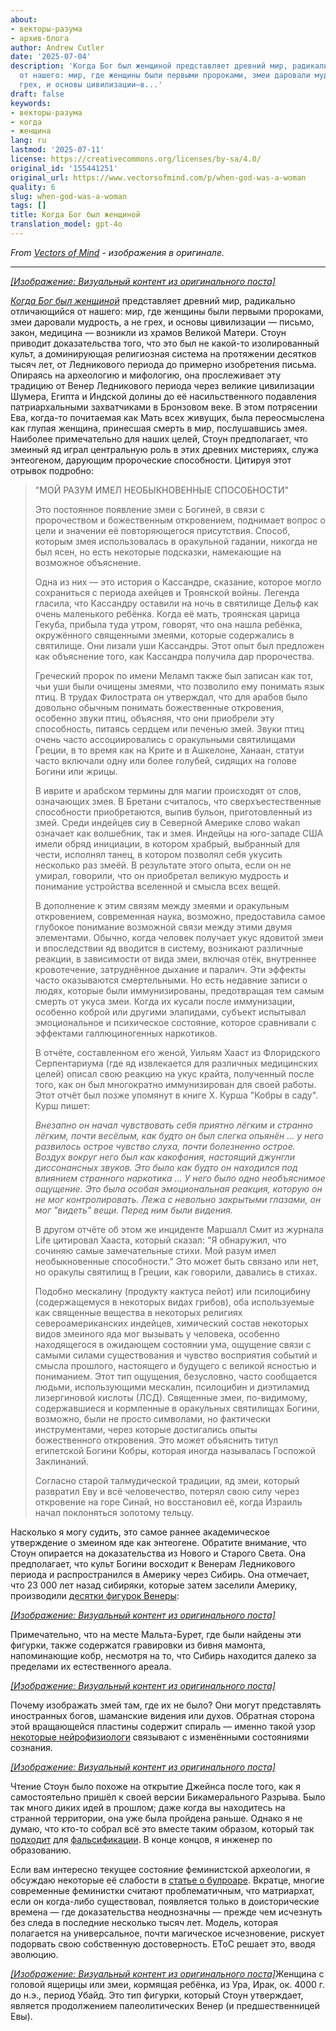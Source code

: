 ```yaml
---
about:
- векторы-разума
- архив-блога
author: Andrew Cutler
date: '2025-07-04'
description: 'Когда Бог был женщиной представляет древний мир, радикально отличающийся
  от нашего: мир, где женщины были первыми пророками, змеи даровали мудрость, а не
  грех, и основы цивилизации—в...'
draft: false
keywords:
- векторы-разума
- когда
- женщина
lang: ru
lastmod: '2025-07-11'
license: https://creativecommons.org/licenses/by-sa/4.0/
original_id: '155441251'
original_url: https://www.vectorsofmind.com/p/when-god-was-a-woman
quality: 6
slug: when-god-was-a-woman
tags: []
title: Когда Бог был женщиной
translation_model: gpt-4o
---
```


*From [Vectors of Mind](https://www.vectorsofmind.com/p/when-god-was-a-woman) - изображения в оригинале.*

---

[*[Изображение: Визуальный контент из оригинального поста]*](https://substackcdn.com/image/fetch/$s_!2YDI!,f_auto,q_auto:good,fl_progressive:steep/https%3A%2F%2Fsubstack-post-media.s3.amazonaws.com%2Fpublic%2Fimages%2Fcb2b472d-6bc0-465c-8218-ba68300b9621_669x1000.jpeg)

_[Когда Бог был женщиной](https://en.wikipedia.org/wiki/When_God_Was_a_Woman)_ представляет древний мир, радикально отличающийся от нашего: мир, где женщины были первыми пророками, змеи даровали мудрость, а не грех, и основы цивилизации — письмо, закон, медицина — возникли из храмов Великой Матери. Стоун приводит доказательства того, что это был не какой-то изолированный культ, а доминирующая религиозная система на протяжении десятков тысяч лет, от Ледникового периода до примерно изобретения письма. Опираясь на археологию и мифологию, она прослеживает эту традицию от Венер Ледникового периода через великие цивилизации Шумера, Египта и Индской долины до её насильственного подавления патриархальными захватчиками в Бронзовом веке. В этом потрясении Ева, когда-то почитаемая как Мать всех живущих, была переосмыслена как глупая женщина, принесшая смерть в мир, послушавшись змея. Наиболее примечательно для наших целей, Стоун предполагает, что змеиный яд играл центральную роль в этих древних мистериях, служа энтеогеном, дарующим пророческие способности. Цитируя этот отрывок подробно:

> "МОЙ РАЗУМ ИМЕЛ НЕОБЫКНОВЕННЫЕ СПОСОБНОСТИ"
> 
> Это постоянное появление змеи с Богиней, в связи с пророчеством и божественным откровением, поднимает вопрос о цели и значении её повторяющегося присутствия. Способ, которым змея использовалась в оракульной гадании, никогда не был ясен, но есть некоторые подсказки, намекающие на возможное объяснение.
> 
> Одна из них — это история о Кассандре, сказание, которое могло сохраниться с периода ахейцев и Троянской войны. Легенда гласила, что Кассандру оставили на ночь в святилище Дельф как очень маленького ребёнка. Когда её мать, троянская царица Гекуба, прибыла туда утром, говорят, что она нашла ребёнка, окружённого священными змеями, которые содержались в святилище. Они лизали уши Кассандры. Этот опыт был предложен как объяснение того, как Кассандра получила дар пророчества.
> 
> Греческий пророк по имени Меламп также был записан как тот, чьи уши были очищены змеями, что позволило ему понимать язык птиц. В трудах Филострата он утверждал, что для арабов было довольно обычным понимать божественные откровения, особенно звуки птиц, объясняя, что они приобрели эту способность, питаясь сердцем или печенью змей. Звуки птиц очень часто ассоциировались с оракульными святилищами Греции, в то время как на Крите и в Ашкелоне, Ханаан, статуи часто включали одну или более голубей, сидящих на голове Богини или жрицы.
> 
> В иврите и арабском термины для магии происходят от слов, означающих змея. В Бретани считалось, что сверхъестественные способности приобретаются, выпив бульон, приготовленный из змей. Среди индейцев сиу в Северной Америке слово wakan означает как волшебник, так и змея. Индейцы на юго-западе США имели обряд инициации, в котором храбрый, выбранный для чести, исполнял танец, в котором позволял себя укусить несколько раз змеёй. В результате этого опыта, если он не умирал, говорили, что он приобретал великую мудрость и понимание устройства вселенной и смысла всех вещей.
> 
> В дополнение к этим связям между змеями и оракульным откровением, современная наука, возможно, предоставила самое глубокое понимание возможной связи между этими двумя элементами. Обычно, когда человек получает укус ядовитой змеи и впоследствии яд вводится в систему, возникают различные реакции, в зависимости от вида змеи, включая отёк, внутреннее кровотечение, затруднённое дыхание и паралич. Эти эффекты часто оказываются смертельными. Но есть недавние записи о людях, которые были иммунизированы, предотвращая тем самым смерть от укуса змеи. Когда их кусали после иммунизации, особенно коброй или другими элапидами, субъект испытывал эмоциональное и психическое состояние, которое сравнивали с эффектами галлюциногенных наркотиков.
> 
> В отчёте, составленном его женой, Уильям Хааст из Флоридского Серпентариума (где яд извлекается для различных медицинских целей) описал свою реакцию на укус крайта, полученный после того, как он был многократно иммунизирован для своей работы. Этот отчёт был позже упомянут в книге Х. Курша "Кобры в саду". Курш пишет:
> 
> _Внезапно он начал чувствовать себя приятно лёгким и странно лёгким, почти весёлым, как будто он был слегка опьянён … у него развилось острое чувство слуха, почти болезненно острое. Воздух вокруг него был как какофония, настоящий джунгли диссонансных звуков. Это было как будто он находился под влиянием странного наркотика … У него было одно необъяснимое ощущение. Это была особая эмоциональная реакция, которую он не мог контролировать. Лежа с невольно закрытыми глазами, он мог "видеть" вещи. Перед ним были видения._
> 
> В другом отчёте об этом же инциденте Маршалл Смит из журнала Life цитировал Хааста, который сказал: "Я обнаружил, что сочиняю самые замечательные стихи. Мой разум имел необыкновенные способности." Это может быть связано или нет, но оракулы святилищ в Греции, как говорили, давались в стихах.
> 
> Подобно мескалину (продукту кактуса пейот) или псилоцибину (содержащемуся в некоторых видах грибов), оба используемые как священные вещества в некоторых религиях североамериканских индейцев, химический состав некоторых видов змеиного яда мог вызывать у человека, особенно находящегося в ожидающем состоянии ума, ощущение связи с самыми силами существования и чувство восприятия событий и смысла прошлого, настоящего и будущего с великой ясностью и пониманием. Этот тип ощущения, безусловно, часто сообщается людьми, использующими мескалин, псилоцибин и диэтиламид лизергиновой кислоты (ЛСД). Священные змеи, по-видимому, содержавшиеся и кормленные в оракульных святилищах Богини, возможно, были не просто символами, но фактически инструментами, через которые достигались опыты божественного откровения. Это может объяснить титул египетской Богини Кобры, которая иногда называлась Госпожой Заклинаний.
> 
> Согласно старой талмудической традиции, яд змеи, который развратил Еву и всё человечество, потерял свою силу через откровение на горе Синай, но восстановил её, когда Израиль начал поклоняться золотому тельцу.

Насколько я могу судить, это самое раннее академическое утверждение о змеином яде как энтеогене. Обратите внимание, что Стоун опирается на доказательства из Нового и Старого Света. Она предполагает, что культ Богини восходит к Венерам Ледникового периода и распространился в Америку через Сибирь. Она отмечает, что 23 000 лет назад сибиряки, которые затем заселили Америку, производили [десятки фигурок Венеры](https://en.wikipedia.org/wiki/Venus_figurines_of_Mal%27ta):

[*[Изображение: Визуальный контент из оригинального поста]*](https://substackcdn.com/image/fetch/$s_!dW_f!,f_auto,q_auto:good,fl_progressive:steep/https%3A%2F%2Fsubstack-post-media.s3.amazonaws.com%2Fpublic%2Fimages%2F13111a36-5125-45e8-ab8a-3a1d90df2655_1920x1210.png)

Примечательно, что на месте Мальта-Бурет, где были найдены эти фигурки, также содержатся гравировки из бивня мамонта, напоминающие кобр, несмотря на то, что Сибирь находится далеко за пределами их естественного ареала.

[*[Изображение: Визуальный контент из оригинального поста]*](https://substackcdn.com/image/fetch/$s_!3kOy!,f_auto,q_auto:good,fl_progressive:steep/https%3A%2F%2Fsubstack-post-media.s3.amazonaws.com%2Fpublic%2Fimages%2F6d1b3c0d-de6b-4b64-99c1-a58b344d42e9_763x512.jpeg)

Почему изображать змей там, где их не было? Они могут представлять иностранных богов, шаманские видения или духов. Обратная сторона этой вращающейся пластины содержит спираль — именно такой узор [некоторые нейрофизиологи](https://www.vectorsofmind.com/i/147415200/the-primordial-labyrinth) связывают с изменёнными состояниями сознания.

[*[Изображение: Визуальный контент из оригинального поста]*](https://substackcdn.com/image/fetch/$s_!RI-5!,f_auto,q_auto:good,fl_progressive:steep/https%3A%2F%2Fsubstack-post-media.s3.amazonaws.com%2Fpublic%2Fimages%2F1f098d2a-e85a-46e8-8e4e-8de5f781158f_800x600.jpeg)

Чтение Стоун было похоже на открытие Джейнса после того, как я самостоятельно пришёл к своей версии Бикамерального Разрыва. Было так много диких идей в прошлом; даже когда вы находитесь на странной территории, она уже была пройдена раньше. Однако я не думаю, что кто-то собрал всё это вместе таким образом, который так [подходит](https://www.vectorsofmind.com/p/y-chromosome-bottleneck) для [фальсификации](https://www.vectorsofmind.com/p/the-unreasonable-effectiveness-of). В конце концов, я инженер по образованию.

Если вам интересно текущее состояние феминистской археологии, я обсуждаю некоторые её слабости в [статье о булроаре](https://www.vectorsofmind.com/i/145682170/myths-of-matriarchy-reconsidered-deborah-b-gewertz). Вкратце, многие современные феминистки считают проблематичным, что матриархат, если он когда-либо существовал, появляется только в доисторические времена — где доказательства неоднозначны — прежде чем исчезнуть без следа в последние несколько тысяч лет. Модель, которая полагается на универсальное, почти магическое исчезновение, рискует подорвать свою собственную достоверность. EToC решает это, вводя эволюцию.

[*[Изображение: Визуальный контент из оригинального поста]*](https://substackcdn.com/image/fetch/$s_!kmIs!,f_auto,q_auto:good,fl_progressive:steep/https%3A%2F%2Fsubstack-post-media.s3.amazonaws.com%2Fpublic%2Fimages%2Fd7b91a14-ce37-445b-8749-ecdf5f7f04b4_442x700.jpeg)Женщина с головой ящерицы или змеи, кормящая ребёнка, из Ура, Ирак, ок. 4000 г. до н.э., период Убайд. Это тип фигурки, который Стоун утверждает, является продолжением палеолитических Венер (и предшественницей Евы).